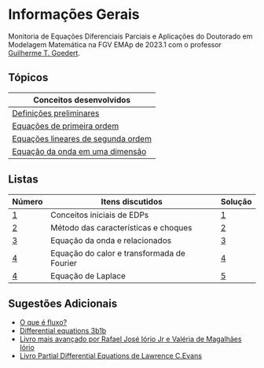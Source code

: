 # Informações Gerais 

Monitoria de Equações Diferenciais Parciais e Aplicações do Doutorado em Modelagem Matemática na FGV EMAp de 2023.1 com o professor [Guilherme T. Goedert](https://www.gtgoedert.com/Home).

## Tópicos

|Conceitos desenvolvidos|
|---|
|[Definições preliminares](/files/disciplines/edp2023/preliminaries.pdf)|
|[Equações de primeira ordem](/files/disciplines/edp2023/first_order_equations.pdf)|
|[Equações lineares de segunda ordem](/files/disciplines/edp2023/second_order_equations.pdf)|
|[Equação da onda em uma dimensão](/files/disciplines/edp2023/wave_equation_1d.pdf)|

## Listas

|Número|Itens discutidos|Solução|
|------|----------------|-------|
|[1](/files/disciplines/edp2023/lista1.pdf)|Conceitos iniciais de EDPs|[1](/files/disciplines/edp2023/solucoes1.pdf)|
|[2](/files/disciplines/edp2023/lista2.pdf)|Método das características e choques|[2](/files/disciplines/edp2023/solucoes2.pdf)|
|[3](/files/disciplines/edp2023/lista3.pdf)|Equação da onda e relacionados|[3](/ta-sessions/unavailable)|
|[4](/files/disciplines/edp2023/lista4.pdf)|Equação do calor e transformada de Fourier|[4](/ta-sessions/unavailable)|
|[4](/files/disciplines/edp2023/lista5.pdf)|Equação de Laplace|[5](/ta-sessions/unavailable)|


## Sugestões Adicionais 

- [O que é fluxo?](http://www.phys.boun.edu.tr/~burcin/Flux.pdf)
- [Differential equations 3b1b](https://www.youtube.com/playlist?list=PLZHQObOWTQDNPOjrT6KVlfJuKtYTftqH6)
- [Livro mais avançado por Rafael José Iório Jr e Valéria de Magalhães Iório](https://www.amazon.com.br/Fourier-Analysis-Partial-Differential-Equations/dp/052162116X)
- [Livro Partial Differential Equations de Lawrence C.Evans](https://www.amazon.com.br/Partial-Differential-Equations-Lawrence-Evans/dp/0821807722)